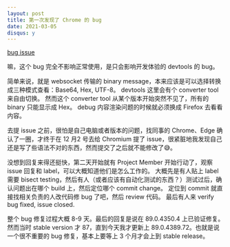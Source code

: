 ```yaml
---
layout: post
title: 第一次发现了 Chrome 的 bug
date: 2021-03-05
disqus: y
---
```


[bug issue](https://bugs.chromium.org/p/chromium/issues/detail?id=1154551)

嘛，这个 bug 完全不影响正常使用，是只会影响开发体验的 devtools 的 bug。

简单来说，就是 websocket 传输的 binary message，本来应该是可以选择转换成三种模式查看：Base64, Hex, UTF-8。
devtools 这里会有个 converter tool 来自由切换。
然而这个 converter tool 从某个版本开始突然不见了，所有的 binary 只能显示成 Hex。
debug 内容渲染问题的时候就必须换成 Firefox 去看看内容。

去提 issue 之前，很怕是自己电脑或者版本的问题，找同事的 Chrome、Edge 确认了一圈，才终于在 12 月2 号去给 Chromium 提了 issue，很紧脏地我发现自己还是写了些语法不对的东西，然而提交了之后就不能修改了😅。

没想到回复来得还挺快，第二天开始就有 Project Member 开始行动了，观察 issue 回复和 label，可以大概知道他们是怎么工作的。
大概先是有人贴上 label 需要 bisect testing，然后有人（或者应该有自动化测试的东西？）测试过后，确认问题出在哪个 build 上，然后定位哪个 commit change。
定位到 commit 就直接找相关负责的人改代码修 bug 了吧，然后 review 代码。
最后有人来 verify bug fixed, issue closed.

整个 bug 修复过程大概 8-9 天。最后的回复是说在 89.0.4350.4 上已验证修复。
然而当时 stable version 才 87，直到今天我才更新上 89.0.4389.72。也就是说一个很不重要的 bug 修复，基本上要等上 3 个月才会上到 stable release。
